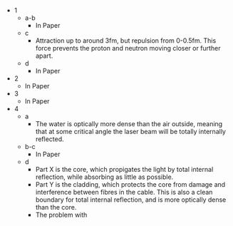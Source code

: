 - 1
	- a-b
		- In Paper
	- c
		- Attraction up to around 3fm, but repulsion from 0-0.5fm. This force prevents the proton and neutron moving closer or further apart.
	- d
		- In Paper
- 2
	- In Paper
- 3
	- In Paper
- 4
	- a
		- The water is optically more dense than the air outside, meaning that at some critical angle the laser beam will be totally internally reflected.
	- b-c
		- In Paper
	- d
		- Part X is the core, which propigates the light by total internal reflection, while absorbing as little as possible.
		- Part Y is the cladding, which protects the core from damage and interference between fibres in the cable. This is also a clean boundary for total internal reflection, and is more optically dense than the core.
		- The problem with 